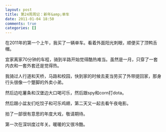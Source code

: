 ```yaml
---
layout: post
title: 第24周周记：新年&amp;单车
date: 2011-01-04 18:50
comments: true
categories: []
---
```

在2011年的第一个上午，我买了一辆单车。看着外面阳光刺眼，顺便买了顶鸭舌帽。

宜家离家70分钟的车程，骑到半路开始觉得酷热难当。虽然是一月，只穿了一套内衣和一套外套还是觉得热。

我骑过人行道和天桥，马路和校园，快到家的时候去麦当劳买了外带提回家，那身行头很像一个蹩脚的外卖小弟。

然后边吃薯条和汉堡边大口喝可乐，然后跟spy和corn打dota。

然后跟小盆友们吃饺子和可乐鸡翅，第二天又一起去看午夜电影。

拍了一部很有意思的年度大戏，敬请期待。

第一次在深圳度过年关。暖暖的又很冷酷。
